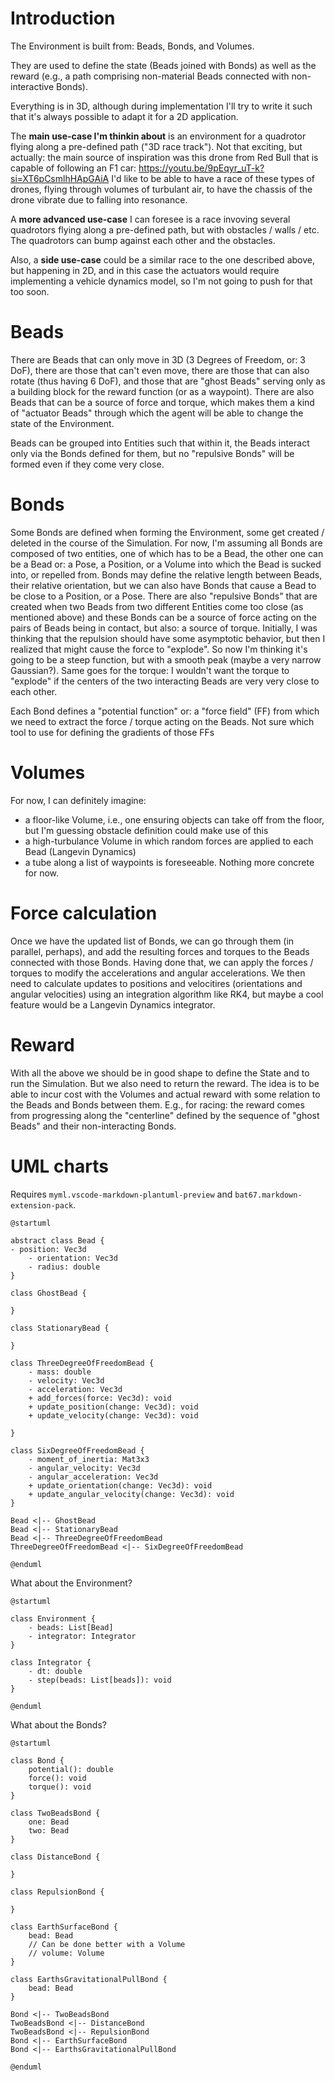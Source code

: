 # Introduction
The Environment is built from: Beads, Bonds, and Volumes.

They are used to define the state (Beads joined with Bonds) as well as the reward (e.g., a path comprising non-material Beads connected with non-interactive Bonds).

Everything is in 3D, although during implementation I'll try to write it such that it's always possible to adapt it for a 2D application. 

The **main use-case I'm thinkin about** is an environment for a quadrotor flying along a pre-defined path ("3D race track"). Not that exciting, but actually: the main source of inspiration was this drone from Red Bull that is capable of following an F1 car: https://youtu.be/9pEqyr_uT-k?si=XT6pCsmlhHApGAiA 
I'd like to be able to have a race of these types of drones, flying through volumes of turbulant air, to have the chassis of the drone vibrate due to falling into resonance.

A **more advanced use-case** I can foresee is a race invoving several quadrotors flying along a pre-defined path, but with obstacles / walls / etc. The quadrotors can bump against each other and the obstacles.

Also, a **side use-case** could be a similar race to the one described above, but happening in 2D, and in this case the actuators would require implementing a vehicle dynamics model, so I'm not going to push for that too soon.


# Beads
There are Beads that can only move in 3D (3 Degrees of Freedom, or: 3 DoF), there are those that can't even  move, there are those that can also rotate (thus having 6 DoF), and those that are "ghost Beads" serving only as a building block for the reward function (or as a waypoint). There are also Beads that can be a source of force and torque, which makes them a kind of "actuator Beads" through which the agent will be able to change the state of the Environment.

Beads can be grouped into Entities such that within it, the Beads interact only via the Bonds defined for them, but no "repulsive Bonds" will be formed even if they come very close.


# Bonds
Some Bonds are defined when forming the Environment, some get created / deleted in the course of the Simulation. For now, I'm assuming all Bonds are composed of two entities, one of which has to be a Bead, the other one can be a Bead or: a Pose, a Position, or a Volume into which the Bead is sucked into, or repelled from. Bonds may define the relative length between Beads, their relative orientation, but we can also have Bonds that cause a Bead to be close to a Position, or a Pose. There are also "repulsive Bonds" that are created when two Beads from two different Entities come too close (as mentioned above) and these Bonds can be a source of force acting on the pairs of Beads being in contact, but also: a source of torque. Initially, I was thinking that the repulsion should have some asymptotic behavior, but then I realized that might cause the force to "explode". So now I'm thinking it's going to be a steep function, but with a smooth peak (maybe a very narrow Gaussian?). Same goes for the torque: I wouldn't want the torque to "explode" if the centers of the two interacting Beads are very very close to each other.

Each Bond defines a "potential function" or: a "force field" (FF) from which we need to extract the force / torque acting on the Beads. Not sure which tool to use for defining the gradients of those FFs


# Volumes
For now, I can definitely imagine:
* a floor-like Volume, i.e., one ensuring objects can take off from the floor, but I'm guessing obstacle definition could make use of this
* a high-turbulance Volume in which random forces are applied to each Bead (Langevin Dynamics)
* a tube along a list of waypoints is foreseeable. Nothing more concrete for now.


# Force calculation
Once we have the updated list of Bonds, we can go through them (in parallel, perhaps), and add the resulting forces and torques to the Beads connected with those Bonds. Having done that, we can apply the forces / torques to modify the accelerations and angular accelerations. We then need to calculate updates to positions and velocitires (orientations and angular velocities) using an integration algorithm like RK4, but maybe a cool feature would be a Langevin Dynamics integrator.


# Reward
With all the above we should be in good shape to define the State and to run the Simulation. But we also need to return the reward. The idea is to be able to incur cost with the Volumes and actual reward with some relation to the Beads and Bonds between them. E.g., for racing: the reward comes from progressing along the "centerline" defined by the sequence of "ghost Beads" and their non-interacting Bonds.


# UML charts
Requires `myml.vscode-markdown-plantuml-preview` and `bat67.markdown-extension-pack`.


```plantuml
@startuml

abstract class Bead {
- position: Vec3d
    - orientation: Vec3d
    - radius: double
}

class GhostBead {
    
}

class StationaryBead {
    
}

class ThreeDegreeOfFreedomBead {
    - mass: double
    - velocity: Vec3d
    - acceleration: Vec3d
    + add_forces(force: Vec3d): void
    + update_position(change: Vec3d): void
    + update_velocity(change: Vec3d): void

}

class SixDegreeOfFreedomBead {
    - moment_of_inertia: Mat3x3
    - angular_velocity: Vec3d
    - angular_acceleration: Vec3d
    + update_orientation(change: Vec3d): void
    + update_angular_velocity(change: Vec3d): void
}

Bead <|-- GhostBead
Bead <|-- StationaryBead
Bead <|-- ThreeDegreeOfFreedomBead
ThreeDegreeOfFreedomBead <|-- SixDegreeOfFreedomBead

@enduml
```

What about the Environment?
```plantuml
@startuml

class Environment {
    - beads: List[Bead]
    - integrator: Integrator
}

class Integrator {
    - dt: double
    - step(beads: List[beads]): void
}

@enduml
```

What about the Bonds?
```plantuml
@startuml

class Bond {
    potential(): double
    force(): void
    torque(): void
}

class TwoBeadsBond {
    one: Bead
    two: Bead
}

class DistanceBond {

}

class RepulsionBond {

}

class EarthSurfaceBond {
    bead: Bead
    // Can be done better with a Volume
    // volume: Volume
}

class EarthsGravitationalPullBond {
    bead: Bead
}

Bond <|-- TwoBeadsBond
TwoBeadsBond <|-- DistanceBond
TwoBeadsBond <|-- RepulsionBond
Bond <|-- EarthSurfaceBond
Bond <|-- EarthsGravitationalPullBond

@enduml
```
